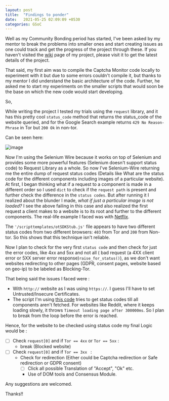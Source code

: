 ```yaml
---
layout: post
title:  "Findings to ponder"
date:   2021-05-25 02:09:09 +0530
categories: GSoC
---
```



Well as my Community Bonding period has started, I've been asked by my mentor to break the problems into smaller ones and start creating issues as one could track and get the progress of the project through these. If you haven't visited the [wiki](https://gitlab.torproject.org/woswos/CAPTCHA-Monitor/-/wikis/GSoC-2021) page of my project, please visit it to get the latest details of the project.



That said, my first aim was to compile the Captcha Monitor code locally to experiment with it but due to some errors couldn't compile it, but thanks to my mentor I did understand the basic architecture of the code. Further, he asked me to start my experiments on the smaller scripts that would soon be the base on which the new code would start developing.

So,

While writing the project I tested my trials using the `request` library, and it has this pretty cool `status_code` method that returns the status_code of the website queried, and for the 
Google Search example returns `429 No Reason-Phrase` in Tor but `200 Ok` in non-tor. 

Can be seen here: 

![image](https://user-images.githubusercontent.com/34208125/119404370-52fd1e80-bcfd-11eb-94dc-8d4433d716ce.png)


Now I'm using the Selenium Wire because it works on top of Selenium and provides some more powerful features (Selenium doesn't support status code) to Request Library as a whole.
So now I've Selenium-Wire returning me the entire dump of request status codes (Details like What are the status code for the different components including images of a particular website). 
At first, I began thinking what if a request to a component is made in a different order so I used `dict` to check if the `request path` is present and further check the difference in the `status codes`. 
But after running it I realized about the blunder I made, _what if just a particular image is not loaded?_ I see the above failing in this case and also realized the first request a client makes to a website is to its root and further to the different components. The real-life example I faced was with [Netflix](https://www.netflix.com/). 

The `'/scripttemplates/otSDKStub.js'` file appears to have two different status codes from two different browsers: `403` from Tor and `200` from Non-tor. So this shows that this technique isn't reliable.

Now I plan to check for the very first `status code` and then check for just the error codes, like 4xx and 5xx and not all ( bad request (a 4XX client error or 5XX server error response)`raise_for_status()`), as we don't want websites redirecting to other pages (GDPR, consent pages, website based on geo-ip) to be labeled as Blocking-Tor.

That being said the issues I faced were :
+ With `http://` website as I was using `https://`. I guess I'll have to set Untrusted/Insecure Certificates.
+ The script I'm using [this code](https://gitlab.torproject.org/woswos/CAPTCHA-Monitor/-/snippets/60) tries to get status codes till all components aren't fetched. For websites like Reddit, where it keeps loading slowly, it throws `Timeout loading page after 300000ms`. So I plan to break from the loop before the error is reached.

Hence, for the website to be checked using status code my final Logic would be :

- [ ] Check `request[0]` and if ```Tor == 4xx``` or `Tor == 5xx` :
  - break (Blocked website)
- [ ] Check `request[0]` and if `Tor == 3xx ` :
  - Check for redirection (Either could be Captcha redirection or Safe redirection or GDPR consent)
    - [ ] Click all possible Translation of "Accept", "Ok" etc.
    - Use of DOM tools and Consensus Module.
     
Any suggestions are welcomed.

Thanks!!


